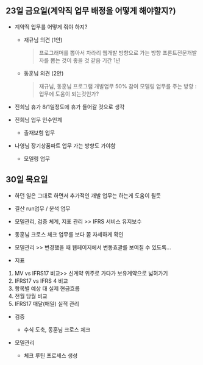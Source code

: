## 23일 금요일(계약직 업무 배정을 어떻게 해야할지?)

* 계약직 업무를 어떻게 줘야 하지?
   - 재규님 의견 (1안)
      > 프로그래머를 뽑아서 차라리 웹개발 방향으로 가는 방향
      > 프론트전문개발자를 뽑는 것이 좋을 것 같음 기간 1년

   - 동훈님 의견 (2안)
      > 재규님, 동훈님 프로그램 개발업무 50% 참여
      > 모델링 업무를 주는 방향 : 업무에 도움이 되는것인가?
     
* 진희님 휴가 8/1일정도에 휴가 들어갈 것으로 생각
* 진희님 업무 인수인계
   - 출재보험 업무
* 나영님 장기상품파트 업무 가는 방향도 가야함
   - 모델링 업무
   
## 30일 목요일

* 하던 일은 그대로 하면서 추가적인 개발 업무는 하는게 도움이 될듯 
* 결산 run업무 / 분석 업무 
* 모델관리, 검증 체계, 지표 관리 >> IFRS 서비스 유지보수 
* 동훈님 크로스 체크 업무를 보다 쫌 자세하게 확인
* 모델관리 >> 변경했을 때 웹페이지에서 변동효괄를 보여질 수 있도록... 

* 지표
1. MV vs IFRS17 비교>> 신계약 위주로 가다가 보유계약으로 넓혀가기
2. IFRS17 vs IFRS 4 비교
3. 항목별  예상 대 실제 현금흐름
4. 전월 당월 비교 
5. IFRS17 매달(매일) 실적 관리

* 검증
  - 수식 도축, 동훈님 크로스 체크

* 모델관리 
   - 체크 루틴 프로세스 생성

<!--stackedit_data:
eyJoaXN0b3J5IjpbNDE2MDY3LC0yMTQyOTk3NzIxLC05ODQyMD
MyMzgsLTE5NzIxODE4MzQsMTkwNzcxMzU0MiwtMTExNjY0MzAx
LC0xMDY4MjMzMzkyLC0xMjY5MzcwMDg2LC0xOTUwNTQyMTM4LC
0xMzUxMDY5NTM5XX0=
-->